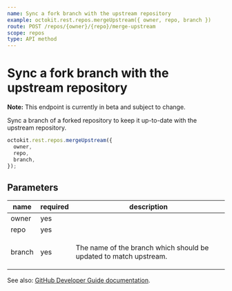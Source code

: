 ```yaml
---
name: Sync a fork branch with the upstream repository
example: octokit.rest.repos.mergeUpstream({ owner, repo, branch })
route: POST /repos/{owner}/{repo}/merge-upstream
scope: repos
type: API method
---
```


# Sync a fork branch with the upstream repository

**Note:** This endpoint is currently in beta and subject to change.

Sync a branch of a forked repository to keep it up-to-date with the upstream repository.

```js
octokit.rest.repos.mergeUpstream({
  owner,
  repo,
  branch,
});
```

## Parameters

<table>
  <thead>
    <tr>
      <th>name</th>
      <th>required</th>
      <th>description</th>
    </tr>
  </thead>
  <tbody>
    <tr><td>owner</td><td>yes</td><td>

</td></tr>
<tr><td>repo</td><td>yes</td><td>

</td></tr>
<tr><td>branch</td><td>yes</td><td>

The name of the branch which should be updated to match upstream.

</td></tr>
  </tbody>
</table>

See also: [GitHub Developer Guide documentation](https://docs.github.com/rest/reference/repos#sync-a-fork-branch-with-the-upstream-repository).
